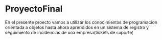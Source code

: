 # ProyectoFinal
En el presente proecto vamos a utilizar los conocimientos de programacion orientada a objetos hasta ahora aprendidos en un sistema de registro y seguimiento de incidencias de una empresa(tickets de soporte)
